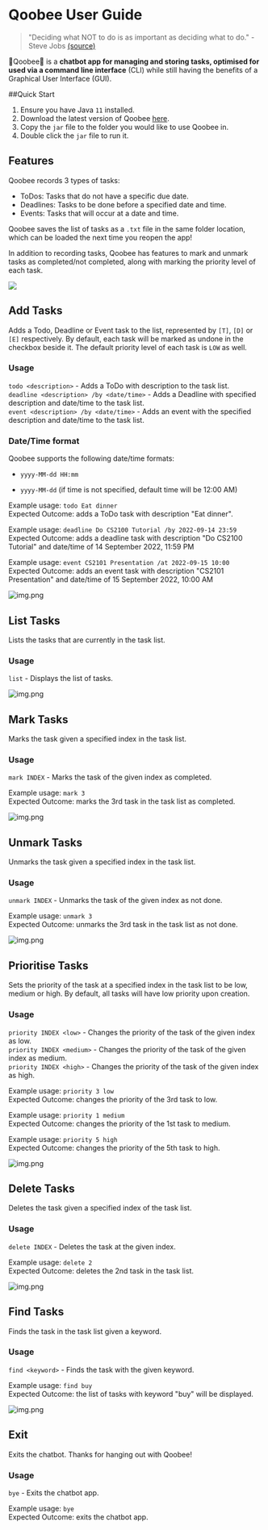 # Qoobee User Guide
>"Deciding what NOT to do is as important as deciding what to do." - Steve Jobs [(source)](https://www.linkedin.com/pulse/deciding-what-do-important-steve-jobs-alex-tsouloftas#:~:text=%E2%80%9CDeciding%20what%20not%20to%20do,what%20to%20do%E2%80%9D%20%2D%20Steve%20Jobs)

🤩Qoobee🤩 is a **chatbot app for managing and storing tasks, optimised 
for used via a command line interface** (CLI) while
still having the benefits of a Graphical User Interface (GUI).

##Quick Start
1. Ensure you have Java `11` installed.
2. Download the latest version of Qoobee [here](https://github.com/CedricChia123/ip).
3. Copy the `jar` file to the folder you would like to use Qoobee in.
4. Double click the `jar` file to run it.

## Features 
Qoobee records 3 types of tasks:

- ToDos: Tasks that do not have a specific due date.
- Deadlines: Tasks to be done before a specified date and time.
- Events: Tasks that will occur at a date and time.

Qoobee saves the list of tasks as a `.txt` file in the same folder
location, which can be loaded the next time you reopen
the app!

In addition to recording tasks, Qoobee has features to mark and unmark
tasks as completed/not completed, along with marking the priority
level of each task.

![](Ui.png)

## Add Tasks

Adds a Todo, Deadline or Event task to the list, represented
by `[T]`, `[D]` or `[E]` respectively.
By default, each task will be marked as undone in the checkbox
beside it. The default priority level of each task is `LOW` as well.

### Usage
`todo <description>` - Adds a ToDo with description to the task list.  
`deadline <description> /by <date/time>` - Adds a Deadline with specified description
and date/time to the task list.  
`event <description> /by <date/time>` - Adds an event with the
specified description and date/time to the task list.

### Date/Time format
Qoobee supports the following date/time formats:

- `yyyy-MM-dd HH:mm`

- `yyyy-MM-dd` (if time is not specified, default time will be 12:00 AM)

Example usage: `todo Eat dinner`  
Expected Outcome: adds a ToDo task with description "Eat dinner".

Example usage: `deadline Do CS2100 Tutorial /by 2022-09-14 23:59`  
Expected Outcome: adds a deadline task with description "Do CS2100 Tutorial" and
date/time of 14 September 2022, 11:59 PM

Example usage: `event CS2101 Presentation /at 2022-09-15 10:00`  
Expected Outcome: adds an event task with description "CS2101 Presentation" and date/time
of 15 September 2022, 10:00 AM

![img.png](Tasks.png)

## List Tasks
Lists the tasks that are currently in the task list. 

### Usage
`list` - Displays the list of tasks.

![img.png](ListExample.png)

## Mark Tasks
Marks the task given a specified index in the task list.

### Usage
`mark INDEX` - Marks the task of the given index as completed.

Example usage: `mark 3`  
Expected Outcome: marks the 3rd task in the task list as completed.

![img.png](MarkExample.png)

## Unmark Tasks
Unmarks the task given a specified index in the task list.

### Usage
`unmark INDEX` - Unmarks the task of the given index as not done.

Example usage: `unmark 3`  
Expected Outcome: unmarks the 3rd task in the task list as not done.

![img.png](UnmarkExample.png)

## Prioritise Tasks
Sets the priority of the task at a specified index in the task list to be
low, medium or high. By default, all tasks will have low priority
upon creation.

### Usage
`priority INDEX <low>` - Changes the priority of the task of the given index as low.  
`priority INDEX <medium>` - Changes the priority of the task of the given index as medium.  
`priority INDEX <high>` - Changes the priority of the task of the given index as high.

Example usage: `priority 3 low`  
Expected Outcome: changes the priority of the 3rd task to low.  

Example usage: `priority 1 medium`  
Expected Outcome: changes the priority of the 1st task to medium.

Example usage: `priority 5 high`  
Expected Outcome: changes the priority of the 5th task to high.

![img.png](PriorityExample.png)

## Delete Tasks
Deletes the task given a specified index of the task list.

### Usage
`delete INDEX` - Deletes the task at the given index.

Example usage: `delete 2`  
Expected Outcome: deletes the 2nd task in the task list.

![img.png](DeleteExample.png)

## Find Tasks
Finds the task in the task list given a keyword.

### Usage
`find <keyword>` - Finds the task with the given keyword.

Example usage: `find buy`  
Expected Outcome: the list of tasks with keyword "buy" will be displayed.

![img.png](FindExample.png)

## Exit
Exits the chatbot. Thanks for hanging out with Qoobee!

### Usage
`bye` - Exits the chatbot app.

Example usage: `bye`  
Expected Outcome: exits the chatbot app.
